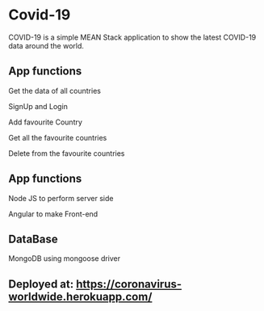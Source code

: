 # Covid-19
COVID-19 is a simple MEAN Stack application to show the latest COVID-19 data around the world.

## App functions
<p> Get the data of all countries </p>
<p>SignUp and Login</p>
<p>Add favourite Country</p>
<p>Get all the favourite countries</p>
<p>Delete from the favourite countries</p>

## App functions
<p> Node JS to perform server side </p>
<p> Angular to make Front-end</p>


## DataBase
<p> MongoDB using mongoose driver</p>

## Deployed at: https://coronavirus-worldwide.herokuapp.com/
